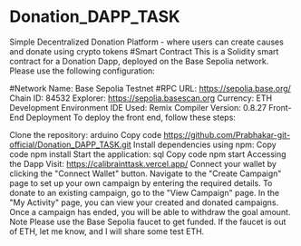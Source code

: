 # Donation_DAPP_TASK
Simple Decentralized Donation Platform - where users can create causes and donate using crypto tokens
#Smart Contract
This is a Solidity smart contract for a Donation Dapp, deployed on the Base Sepolia network. Please use the following configuration:

#Network Name: Base Sepolia Testnet
#RPC URL: https://sepolia.base.org/
Chain ID: 84532
Explorer: https://sepolia.basescan.org
Currency: ETH
Development Environment
IDE Used: Remix
Compiler Version: 0.8.27
Front-End Deployment
To deploy the front end, follow these steps:

Clone the repository:
arduino
Copy code
https://github.com/Prabhakar-git-official/Donation_DAPP_TASK.git
Install dependencies using npm:
Copy code
npm install
Start the application:
sql
Copy code
npm start
Accessing the Dapp
Visit: https://calibrainttask.vercel.app/
Connect your wallet by clicking the "Connect Wallet" button.
Navigate to the "Create Campaign" page to set up your own campaign by entering the required details.
To donate to an existing campaign, go to the "View Campaign" page.
In the "My Activity" page, you can view your created and donated campaigns. Once a campaign has ended, you will be able to withdraw the goal amount.
Note
Please use the Base Sepolia faucet to get funded. If the faucet is out of ETH, let me know, and I will share some test ETH.
